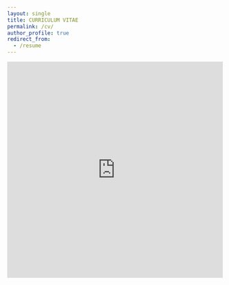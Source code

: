 ```yaml
---
layout: single
title: CURRICULUM VITAE
permalink: /cv/
author_profile: true
redirect_from:
  - /resume
---
```


<embed src="https://KensleyBlaise.github.io/assets/files/CV of Kensley Blaise.pdf" width="500" height="500" type='application/pdf'>



